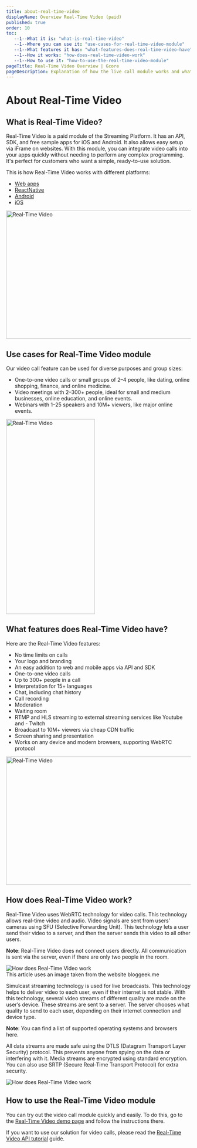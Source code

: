 ```yaml
---
title: about-real-time-video
displayName: Overview Real-Time Video (paid)
published: true
order: 10
toc:
   --1--What it is: "what-is-real-time-video"
   --1--Where you can use it: "use-cases-for-real-time-video-module"
   --1--What features it has: "what-features-does-real-time-video-have"
   --1--How it works: "how-does-real-time-video-work"
   --1--How to use it: "how-to-use-the-real-time-video-module"
pageTitle: Real-Time Video Overview | Gcore
pageDescription: Explanation of how the live call module works and what features it contains.
---
```

# About Real-Time Video

## What is Real-Time Video?

Real-Time Video is a paid module of the Streaming Platform. It has an API, SDK, and free sample apps for iOS and Android. It also allows easy setup via iFrame on websites. With this module, you can integrate video calls into your apps quickly without needing to perform any complex programming. It's perfect for customers who want a simple, ready-to-use solution.

This is how Real-Time Video works with different platforms:

- <a href="https://meet.gcore.com/new" target="_blank">Web apps</a>
- <a href="https://github.com/G-Core/reactnative-demo-video-calls" target="_blank">ReactNative</a>
- <a href="https://github.com/G-Core/android-demo-video-calls" target="_blank">Android</a>
- <a href="https://github.com/G-Core/ios-demo-video-calls" target="_blank">iOS</a>

<img src="https://assets.gcore.pro/docs/streaming-platform/real-time-video/about-real-time-video/mobile-video-calls-module-10.gif" loading="lazy" width="602" height="350" alt="Real-Time Video">

## Use cases for Real-Time Video module

Our video call feature can be used for diverse purposes and group sizes:

- One-to-one video calls or small groups of 2–4 people, like dating, online shopping, finance, and online medicine.
- Video meetings with 2–300+ people, ideal for small and medium businesses, online education, and online events.
- Webinars with 1–25 speakers and 10M+ viewers, like major online events.

<img loading="lazy" src="https://assets.gcore.pro/docs/streaming-platform/real-time-video/about-real-time-video/one-to-one-call-20.gif" width="242" height="532" alt="Real-Time Video">

## What features does Real-Time Video have?

Here are the Real-Time Video features:

- No time limits on calls
- Your logo and branding
- An easy addition to web and mobile apps via API and SDK
- One-to-one video calls
- Up to 300+ people in a call
- Interpretation for 15+ languages
- Chat, including chat history
- Call recording
- Moderation
- Waiting room
- RTMP and HLS streaming to external streaming services like Youtube and - Twitch
- Broadcast to 10M+ viewers via cheap CDN traffic
- Screen sharing and presentation
- Works on any device and modern browsers, supporting WebRTC protocol

<img loading="lazy" src="https://assets.gcore.pro/docs/streaming-platform/real-time-video/about-real-time-video/web-video-calls-module-30.gif" width="602" height="350" alt="Real-Time Video">

## How does Real-Time Video work?

Real-Time Video uses WebRTC technology for video calls. This technology allows real-time video and audio. Video signals are sent from users’ cameras using SFU (Selective Forwarding Unit). This technology lets a user send their video to a server, and then the server sends this video to all other users.

**Note**: Real-Time Video does not connect users directly. All communication is sent via the server, even if there are only two people in the room.

<img src="https://assets.gcore.pro/docs/streaming-platform/real-time-video/about-real-time-video/web-calls-protocols-40.jpg" alt="How does Real-Time Video work">
<figcaption>This article uses an image taken from the website bloggeek.me</figcaption>

Simulcast streaming technology is used for live broadcasts. This technology helps to deliver video to each user, even if their internet is not stable. With this technology, several video streams of different quality are made on the user’s device. These streams are sent to a server. The server chooses what quality to send to each user, depending on their internet connection and device type.

**Note**: You can find a list of supported operating systems and browsers here. 

All data streams are made safe using the DTLS (Datagram Transport Layer Security) protocol. This prevents anyone from spying on the data or interfering with it. Media streams are encrypted using standard encryption. You can also use SRTP (Secure Real-Time Transport Protocol) for extra security.

<img src="https://assets.gcore.pro/docs/streaming-platform/real-time-video/about-real-time-video/video-calls-gcore-process-50.png" alt="How does Real-Time Video work">

## How to use the Real-Time Video module

You can try out the video call module quickly and easily. To do this, go to the <a href="https://meet.gcore.com/new" target="_blank">Real-Time Video demo page</a> and follow the instructions there. 

If you want to use our solution for video calls, please read the <a href="https://gcore.com/docs/streaming-platform/api/real-time-video-api-tutorial" target="_blank">Real-Time Video API tutorial</a> guide.
